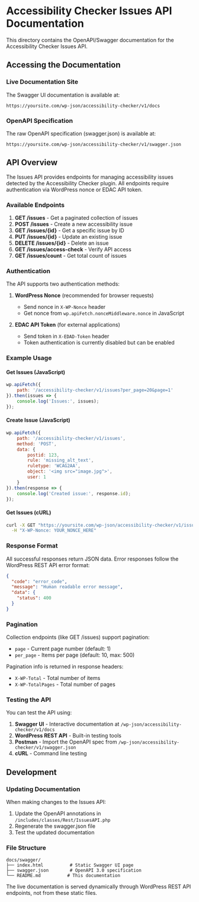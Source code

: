 # Accessibility Checker Issues API Documentation

This directory contains the OpenAPI/Swagger documentation for the Accessibility Checker Issues API.

## Accessing the Documentation

### Live Documentation Site
The Swagger UI documentation is available at:
```
https://yoursite.com/wp-json/accessibility-checker/v1/docs
```

### OpenAPI Specification
The raw OpenAPI specification (swagger.json) is available at:
```
https://yoursite.com/wp-json/accessibility-checker/v1/swagger.json
```

## API Overview

The Issues API provides endpoints for managing accessibility issues detected by the Accessibility Checker plugin. All endpoints require authentication via WordPress nonce or EDAC API token.

### Available Endpoints

1. **GET /issues** - Get a paginated collection of issues
2. **POST /issues** - Create a new accessibility issue
3. **GET /issues/{id}** - Get a specific issue by ID
4. **PUT /issues/{id}** - Update an existing issue
5. **DELETE /issues/{id}** - Delete an issue
6. **GET /issues/access-check** - Verify API access
7. **GET /issues/count** - Get total count of issues

### Authentication

The API supports two authentication methods:

1. **WordPress Nonce** (recommended for browser requests)
   - Send nonce in `X-WP-Nonce` header
   - Get nonce from `wp.apiFetch.nonceMiddleware.nonce` in JavaScript

2. **EDAC API Token** (for external applications)
   - Send token in `X-EDAD-Token` header
   - Token authentication is currently disabled but can be enabled

### Example Usage

#### Get Issues (JavaScript)
```javascript
wp.apiFetch({
    path: '/accessibility-checker/v1/issues?per_page=20&page=1'
}).then(issues => {
    console.log('Issues:', issues);
});
```

#### Create Issue (JavaScript)
```javascript
wp.apiFetch({
    path: '/accessibility-checker/v1/issues',
    method: 'POST',
    data: {
        postid: 123,
        rule: 'missing_alt_text',
        ruletype: 'WCAG2AA',
        object: '<img src="image.jpg">',
        user: 1
    }
}).then(response => {
    console.log('Created issue:', response.id);
});
```

#### Get Issues (cURL)
```bash
curl -X GET "https://yoursite.com/wp-json/accessibility-checker/v1/issues" \
  -H "X-WP-Nonce: YOUR_NONCE_HERE"
```

### Response Format

All successful responses return JSON data. Error responses follow the WordPress REST API error format:

```json
{
  "code": "error_code",
  "message": "Human readable error message",
  "data": {
    "status": 400
  }
}
```

### Pagination

Collection endpoints (like GET /issues) support pagination:

- `page` - Current page number (default: 1)
- `per_page` - Items per page (default: 10, max: 500)

Pagination info is returned in response headers:
- `X-WP-Total` - Total number of items
- `X-WP-TotalPages` - Total number of pages

### Testing the API

You can test the API using:

1. **Swagger UI** - Interactive documentation at `/wp-json/accessibility-checker/v1/docs`
2. **WordPress REST API** - Built-in testing tools
3. **Postman** - Import the OpenAPI spec from `/wp-json/accessibility-checker/v1/swagger.json`
4. **cURL** - Command line testing

## Development

### Updating Documentation

When making changes to the Issues API:

1. Update the OpenAPI annotations in `/includes/classes/Rest/IssuesAPI.php`
2. Regenerate the swagger.json file
3. Test the updated documentation

### File Structure

```
docs/swagger/
├── index.html          # Static Swagger UI page
├── swagger.json        # OpenAPI 3.0 specification
└── README.md          # This documentation
```

The live documentation is served dynamically through WordPress REST API endpoints, not from these static files.